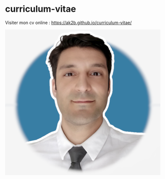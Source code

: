 # curriculum-vitae
Visiter mon cv online : https://ak2b.github.io/curriculum-vitae/

![My Image](/media/photoId.jpg)
